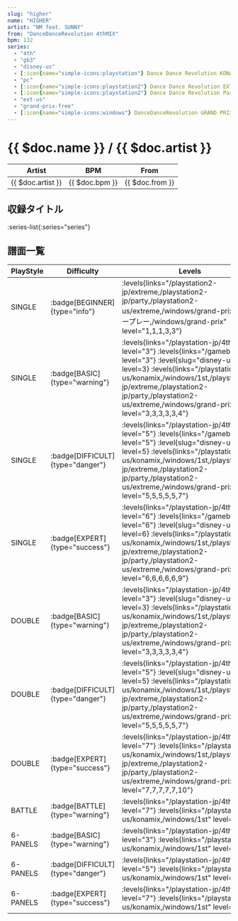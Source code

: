 ```yaml
---
slug: "higher"
name: "HIGHER"
artist: "NM feat. SUNNY"
from: "DanceDanceRevolution 4thMIX"
bpm: 132
series:
  - "4th"
  - "gb3"
  - "disney-us"
  - [:icon{name="simple-icons:playstation"} Dance Dance Revolution KONAMIX :icon{name="flag:us-4x3"}](/playstation-us/konamix)
  - "pc"
  - [:icon{name="simple-icons:playstation2"} Dance Dance Revolution EXTREME :icon{name="flag:jp-4x3"}](/playstation2-jp/extreme)
  - [:icon{name="simple-icons:playstation2"} Dance Dance Revolution Party Collection :icon{name="flag:jp-4x3"}](/playstation2-jp/party)
  - "ext-us"
  - "grand-prix-free"
  - [:icon{name="simple-icons:windows"} DanceDanceRevolution GRAND PRIX](/windows/grand-prix)
---
```


# {{ $doc.name }} / {{ $doc.artist }}

|Artist|BPM|From|
|------|---|----|
|{{ $doc.artist }}|{{ $doc.bpm }}|{{ $doc.from }}|

## 収録タイトル

:series-list{:series="series"}

## 譜面一覧

|PlayStyle|Difficulty|Levels|Notes|Movie|
|---------|----------|------|-----|-----|
|SINGLE| :badge[BEGINNER]{type="info"}| :levels{links="/playstation2-jp/extreme,/playstation2-jp/party,/playstation2-us/extreme,/windows/grand-prix#フリープレー,/windows/grand-prix" level="1,1,1,3,3"}|106/0||
|SINGLE| :badge[BASIC]{type="warning"}|<div class="field is-grouped is-grouped-multiline"> :levels{links="/playstation-jp/4th" level="3"} :levels{links="/gameboy/gb3" level="3"} :level{slug="disney-us" level=3} :levels{links="/playstation-us/konamix,/windows/1st,/playstation2-jp/extreme,/playstation2-jp/party,/playstation2-us/extreme,/windows/grand-prix" level="3,3,3,3,3,4"}</div>|140/0||
|SINGLE| :badge[DIFFICULT]{type="danger"}|<div class="field is-grouped is-grouped-multiline"> :levels{links="/playstation-jp/4th" level="5"} :levels{links="/gameboy/gb3" level="5"} :level{slug="disney-us" level=5} :levels{links="/playstation-us/konamix,/windows/1st,/playstation2-jp/extreme,/playstation2-jp/party,/playstation2-us/extreme,/windows/grand-prix" level="5,5,5,5,5,7"}</div>|214/0||
|SINGLE| :badge[EXPERT]{type="success"}|<div class="field is-grouped is-grouped-multiline"> :levels{links="/playstation-jp/4th" level="6"} :levels{links="/gameboy/gb3" level="6"} :level{slug="disney-us" level=6} :levels{links="/playstation-us/konamix,/windows/1st,/playstation2-jp/extreme,/playstation2-jp/party,/playstation2-us/extreme,/windows/grand-prix" level="6,6,6,6,6,9"}</div>|246/0||
|DOUBLE| :badge[BASIC]{type="warning"}|<div class="field is-grouped is-grouped-multiline"> :levels{links="/playstation-jp/4th" level="3"} :level{slug="disney-us" level=3} :levels{links="/playstation-us/konamix,/windows/1st,/playstation2-jp/extreme,/playstation2-jp/party,/playstation2-us/extreme,/windows/grand-prix" level="3,3,3,3,3,4"}</div>|159/0||
|DOUBLE| :badge[DIFFICULT]{type="danger"}|<div class="field is-grouped is-grouped-multiline"> :levels{links="/playstation-jp/4th" level="5"} :level{slug="disney-us" level=5} :levels{links="/playstation-us/konamix,/windows/1st,/playstation2-jp/extreme,/playstation2-jp/party,/playstation2-us/extreme,/windows/grand-prix" level="5,5,5,5,5,7"}</div>|230/0||
|DOUBLE| :badge[EXPERT]{type="success"}|<div class="field is-grouped is-grouped-multiline"> :levels{links="/playstation-jp/4th" level="7"} :levels{links="/playstation-us/konamix,/windows/1st,/playstation2-jp/extreme,/playstation2-jp/party,/playstation2-us/extreme,/windows/grand-prix" level="7,7,7,7,7,10"}</div>|279/0||
|BATTLE| :badge[BATTLE]{type="warning"}|<div class="field is-grouped is-grouped-multiline"> :levels{links="/playstation-jp/4th" level="7"} :levels{links="/playstation-us/konamix,/windows/1st" level="7,7"}</div>|||
|6-PANELS| :badge[BASIC]{type="warning"}|<div class="field is-grouped is-grouped-multiline"> :levels{links="/playstation-jp/4th" level="3"} :levels{links="/playstation-us/konamix,/windows/1st" level="3,3"}</div>|141/0||
|6-PANELS| :badge[DIFFICULT]{type="danger"}|<div class="field is-grouped is-grouped-multiline"> :levels{links="/playstation-jp/4th" level="5"} :levels{links="/playstation-us/konamix,/windows/1st" level="5,5"}</div>|214/0||
|6-PANELS| :badge[EXPERT]{type="success"}|<div class="field is-grouped is-grouped-multiline"> :levels{links="/playstation-jp/4th" level="7"} :levels{links="/playstation-us/konamix,/windows/1st" level="7,7"}</div>|246/0||
